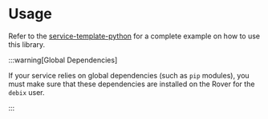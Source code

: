 # Usage

Refer to the [service-template-python](https://github.com/VU-ASE/service-template-python) for a complete example on how to use this library.

:::warning[Global Dependencies]

If your service relies on global dependencies (such as `pip` modules), you must make sure that these dependencies are installed on the Rover for the `debix` user. 

:::
